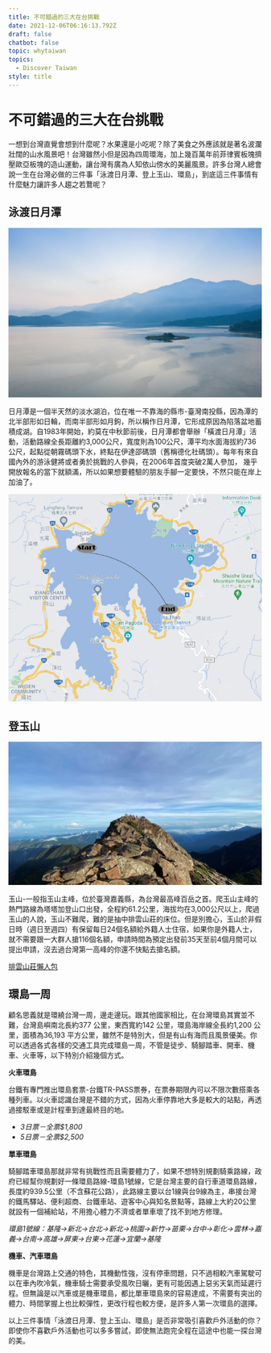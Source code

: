 ```yaml
---
title: 不可錯過的三大在台挑戰
date: 2021-12-06T06:16:13.792Z
draft: false
chatbot: false
topic: whytaiwan
topics:
  - Discover Taiwan
style: title
---
```

# 不可錯過的三大在台挑戰

一想到台灣直覺會想到什麼呢？水果還是小吃呢？除了美食之外應該就是著名波瀾壯闊的山水風景吧！台灣雖然小但是因為四周環海，加上幾百萬年前菲律賓板塊擠壓歐亞板塊的造山運動，讓台灣有廣為人知依山傍水的美麗風景。許多台灣人總會說一生在台灣必做的三件事「泳渡日月潭、登上玉山、環島」，到底這三件事情有什麼魅力讓許多人趨之若鶩呢？

## 泳渡日月潭

![日月潭](/cms-uploads/sun-moon-lake.jpg)

日月潭是一個半天然的淡水湖泊，位在唯一不靠海的縣市-臺灣南投縣，因為潭的北半部形如日輪，而南半部形如月鉤，所以稱作日月潭，它形成原因為陷落盆地蓄積成湖。自1983年開始，約莫在中秋節前後，日月潭都會舉辦「橫渡日月潭」活動，活動路線全長距離約3,000公尺，寬度則為100公尺，潭平均水面海拔約736公尺，起點從朝霧碼頭下水，終點在伊達邵碼頭（舊稱德化社碼頭）。每年有來自國內外的游泳健將或者勇於挑戰的人參與，在2006年首度突破2萬人參加， 幾乎開放報名的當下就額滿，所以如果想要體驗的朋友手腳一定要快，不然只能在岸上加油了。

![日月潭-2](/cms-uploads/泳渡日月潭-01.jpg)

## 登玉山

![登玉山](/cms-uploads/yushan-national-park.jpg)

玉山-一般指玉山主峰，位於臺灣嘉義縣，為台灣最高峰百岳之首。爬玉山主峰的熱門路線為塔塔加登山口出發，全程約61.2公里，海拔均在3,000公尺以上，爬過玉山的人說，玉山不難爬，難的是抽中排雲山莊的床位。但是別擔心，玉山於非假日時（週日至週四）有保留每日24個名額給外籍人士住宿，如果你是外籍人士，就不需要跟一大群人搶116個名額，申請時間為預定出發前35天至前4個月間可以提出申請，沒去過台灣第一高峰的你還不快點去搶名額。

[排雲山莊懶人包](https://npm.cpami.gov.tw/news_4main.aspx?ID=2567 "至排雲山莊懶人包網頁")

## 環島一周

顧名思義就是環繞台灣一周，邊走邊玩。跟其他國家相比，在台灣環島其實並不難，台灣島嶼南北長約377 公里，東西寬約142 公里，環島海岸線全長約1,200 公里，面積為36,193 平方公里，雖然不是特別大，但是有山有海而且風景優美。你可以透過各式各樣的交通工具完成環島一周，不管是徒步、騎腳踏車、開車、機車、火車等，以下特別介紹幾個方式。

**火車環島**

台鐵有專門推出環島套票-台鐵TR-PASS票券，在票券期限內可以不限次數搭乘各種列車。以火車認識台灣是不錯的方式，因為火車停靠地大多是較大的站點，再透過接駁車或是計程車到達最終目的地。

* *3日票－全票$1,800*
* *5日票－全票$2,500*

**單車環島**

騎腳踏車環島那就非常有挑戰性而且需要體力了，如果不想特別規劃騎乘路線，政府已經幫你規劃好一條環島路線-環島1號線，它是台灣主要的自行車道環島路線，長度約939.5公里（不含蘇花公路），此路線主要以台1線與台9線為主，串接台灣的鐵馬驛站、便利超商、台鐵車站、遊客中心與知名景點等，路線上大約20公里就設有一個補給站，不用擔心體力不濟或者單車壞了找不到地方修理。

*環島1號線：基隆→新北→台北→新北→桃園→新竹→苗栗→台中→彰化→雲林→嘉義→台南→高雄→屏東→台東→花蓮→宜蘭→基隆*

**機車、汽車環島**

機車是台灣路上交通的特色，其機動性強，沒有停車問題，只不過相較汽車駕駛可以在車內吹冷氣，機車騎士需要承受風吹日曬，更有可能因遇上惡劣天氣而延遲行程。但無論是以汽車或是機車環島，都比單車環島來的容易達成，不需要有突出的體力、時間掌握上也比較彈性，更改行程也較方便，是許多人第一次環島的選擇。

以上三件事情「泳渡日月潭、登上玉山、環島」是否非常吸引喜歡戶外活動的你？即使你不喜歡戶外活動也可以多多嘗試，即使無法跑完全程在這途中也能一探台灣的美。